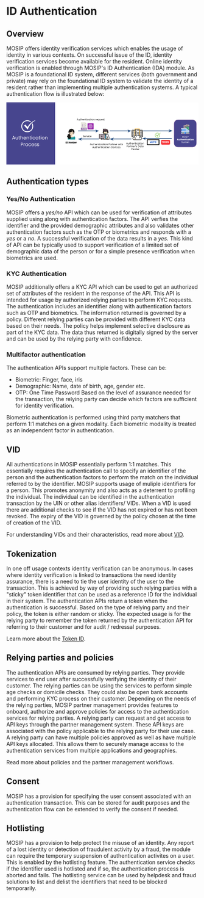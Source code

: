 # ID Authentication

## Overview
MOSIP offers identity verification services which enables the usage of identity in various contexts. On successful issue of the ID, identity verification services become available for the resident. Online identity verification is enabled through MOSIP's ID Authentication (IDA) module. As MOSIP is a foundational ID system, different services (both government and private) may rely on the foundational ID system to validate the identity of a resident rather than implementing multiple authentication systems.  A typical authentication flow is illustrated below:

![](_images/ida-process.png)

## Authentication types

### Yes/No Authentication
MOSIP offers a *yes/no* API which can be used for verification of attributes supplied using along with authentication factors. The API verfies the identifier and the provided demographic attributes and also validates other authentication factors such as the OTP or biometrics and responds with a *yes* or a *no*. A successful verification of the data results in a *yes*. This kind of API can be typically used to support verification of a limited set of demographic data of the person or for a simple presence verification when biometrics are used.

### KYC Authentication
MOSIP additionally offers a KYC API which can be used to get an authorized set of attributes of the resident in the response of the API. This API is intended for usage by authorized relying parties to perform KYC requests. The authentication includes an identifier along with authentication factors such as OTP and biometrics. The information returned is governed by a policy. Different relying parties can be provided with different KYC data based on their needs. The policy helps implement selective disclosure as part of the KYC data. The data thus returned is digitally signed by the server and can be used by the relying party with confidence.  

### Multifactor authentication
The authentication APIs support multiple factors. These can be:
* Biometric: Finger, face, iris
* Demographic: Name, date of birth, age, gender etc.  
* OTP: One Time Password
Based on the level of assurance needed for the transaction, the relying party can decide which factors are sufficient for identity verification.

Biometric authentication is performed using third party matchers that perform 1:1 matches on a given modality. Each biometric modality is treated as an independent factor in authentication.

## VID
All authentications in MOSIP essentially perform 1:1 matches. This essentially requires the authentication call to specify an identifier of the person and the authentication factors to perform the match on the individual referred to by the identifier. MOSIP supports usage of muliple identifiers for a person. This promotes anonymity and also acts as a deterrent to profiling the individual. The individual can be identified in the authentication transaction by the UIN or other alias identifiers/ VIDs. When a VID is used there are additional checks to see if the VID has not expired or has not been revoked. The expiry of the VID is governed by the policy chosen at the time of creation of the VID.

For understanding VIDs and their characteristics, read more about [VID](identifiers.md#vid).  

## Tokenization 
In one off usage contexts identity verification can be anonymous. In cases where identity verification is linked to transactions the need identity assurance, there is a need to tie the user identity of the user to the transaction. This is achieved by way of providing such relying parties with a "sticky" token identifier that can be used as a reference ID for the individual in their system. The authentication APIs return a token when the authentication is successful. Based on the type of relying party and their policy, the token is either random or sticky. The expected usage is for the relying party to remember the token returned by the authentication API for referring to their customer and for audit / redressal purposes. 

Learn more about the [Token ID](identifiers.md#token).

## Relying parties and policies
The authentication APIs are consumed by relying parties. They provide services to end user after successfully verifying the identity of their customer. The relying parties can be using the services to perform simple age checks or domicile checks. They could also be open bank accounts and performing KYC process on their customer. Depending on the needs of the relying parties, MOSIP partner management provides features to onboard, authorize and approve policies for access to the authentication services for relying parties. A relying party can request and get access to API keys through the partner management system. These API keys are associated with the policy applicable to the relying party for their use case. A relying party can have multiple policies approved as well as have multiple API keys allocated. This allows them to securely manage access to the authentication services from multiple applications and geographies.

Read more about policies and the partner management workflows.

## Consent
MOSIP has a provision for specifying the user consent associated with an authentication transaction. This can be stored for audit purposes and the authentication flow can be extended to verify the consent if needed.

## Hotlisting
MOSIP has a provision to help protect the misuse of an identity. Any report of a lost identity or detection of fraudulent activity by a fraud, the module can require the temporary suspension of authentication activites on a user. This is enabled by the hotlisting feature. The authentication service checks if the identifier used is hotlisted and if so, the authentication process is aborted and fails. The hotlisting service can be used by helpdesk and fraud solutions to list and delist the identifiers that need to be blocked temporarily.
